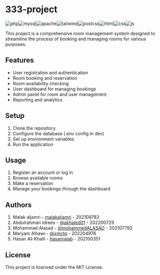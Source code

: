 # 333-project

![php](https://img.shields.io/badge/PHP-777BB4?style=for-the-badge&logo=php&logoColor=white)![mysql](https://img.shields.io/badge/MySQL-005C84?style=for-the-badge&logo=mysql&logoColor=white)![apache](https://img.shields.io/badge/Apache-D22128?style=for-the-badge&logo=Apache&logoColor=white)![tailwind](https://img.shields.io/badge/Tailwind_CSS-38B2AC?style=for-the-badge&logo=tailwind-css&logoColor=white)![postcss](https://img.shields.io/badge/postcss-DD3A0A?style=for-the-badge&logo=postcss&logoColor=white)![html](https://img.shields.io/badge/HTML5-E34F26?style=for-the-badge&logo=html5&logoColor=white)![css](https://img.shields.io/badge/CSS3-1572B6?style=for-the-badge&logo=css3&logoColor=white)![js](https://img.shields.io/badge/JavaScript-323330?style=for-the-badge&logo=javascript&logoColor=F7DF1E)

This project is a comprehensive room management system designed to streamline the process of booking and managing rooms for various purposes.

## Features

- User registration and authentication
- Room booking and reservation
- Room availability checking
- User dashboard for managing bookings
- Admin panel for room and user management
- Reporting and analytics

## Setup

1. Clone the repository
2. Configure the database (.env config in dev)
3. Set up environment variables
4. Run the application

## Usage

1. Register an account or log in
2. Browse available rooms
3. Make a reservation
4. Manage your bookings through the dashboard

## Authors

1. Malak aljamri - [malakaljamri](https://github.com/malakaljamri) - 202109782
2. Abdulrahman Idrees - [@akhaled01](https://github.com/akhaled01) - 202200729
3. Mohammad Alasad - [@mohammedALASAD](https://github.com/mohammedALASAD) - 202107792
4. Maryam Alhawi - [@xmctq](https://github.com/xmctq) - 202204976
5. Hasan Ali Khalil - [hasanrajab](https://github.com/202100351) - 202100351
## License

This project is licensed under the MIT License.
